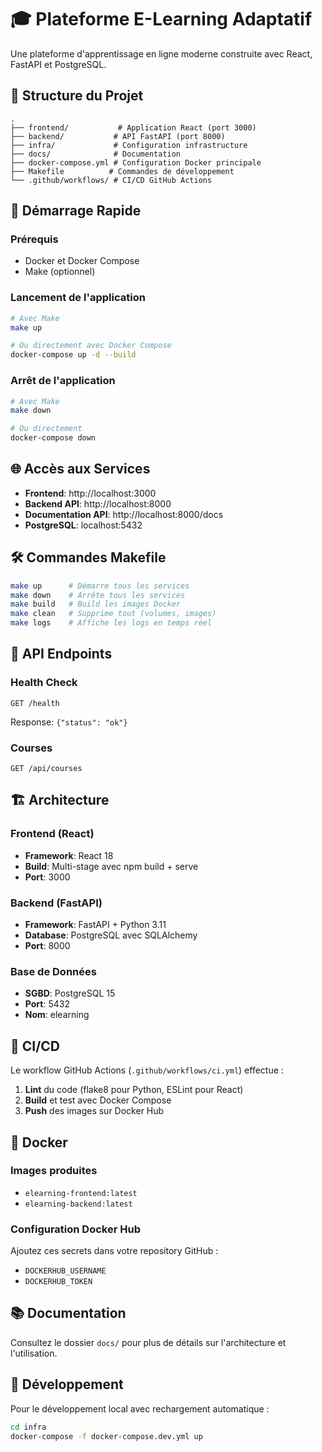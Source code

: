 # 🎓 Plateforme E-Learning Adaptatif

Une plateforme d'apprentissage en ligne moderne construite avec React, FastAPI et PostgreSQL.

## 📁 Structure du Projet

```
.
├── frontend/           # Application React (port 3000)
├── backend/           # API FastAPI (port 8000)
├── infra/             # Configuration infrastructure
├── docs/              # Documentation
├── docker-compose.yml # Configuration Docker principale
├── Makefile          # Commandes de développement
└── .github/workflows/ # CI/CD GitHub Actions
```

## 🚀 Démarrage Rapide

### Prérequis
- Docker et Docker Compose
- Make (optionnel)

### Lancement de l'application

```bash
# Avec Make
make up

# Ou directement avec Docker Compose
docker-compose up -d --build
```

### Arrêt de l'application

```bash
# Avec Make
make down

# Ou directement
docker-compose down
```

## 🌐 Accès aux Services

- **Frontend**: http://localhost:3000
- **Backend API**: http://localhost:8000
- **Documentation API**: http://localhost:8000/docs
- **PostgreSQL**: localhost:5432

## 🛠️ Commandes Makefile

```bash
make up      # Démarre tous les services
make down    # Arrête tous les services
make build   # Build les images Docker
make clean   # Supprime tout (volumes, images)
make logs    # Affiche les logs en temps réel
```

## 📡 API Endpoints

### Health Check
```http
GET /health
```
Response: `{"status": "ok"}`

### Courses
```http
GET /api/courses
```

## 🏗️ Architecture

### Frontend (React)
- **Framework**: React 18
- **Build**: Multi-stage avec npm build + serve
- **Port**: 3000

### Backend (FastAPI)
- **Framework**: FastAPI + Python 3.11
- **Database**: PostgreSQL avec SQLAlchemy
- **Port**: 8000

### Base de Données
- **SGBD**: PostgreSQL 15
- **Port**: 5432
- **Nom**: elearning

## 🔄 CI/CD

Le workflow GitHub Actions (`.github/workflows/ci.yml`) effectue :

1. **Lint** du code (flake8 pour Python, ESLint pour React)
2. **Build** et test avec Docker Compose
3. **Push** des images sur Docker Hub

## 🐳 Docker

### Images produites
- `elearning-frontend:latest`
- `elearning-backend:latest`

### Configuration Docker Hub
Ajoutez ces secrets dans votre repository GitHub :
- `DOCKERHUB_USERNAME`
- `DOCKERHUB_TOKEN`

## 📚 Documentation

Consultez le dossier `docs/` pour plus de détails sur l'architecture et l'utilisation.

## 🧪 Développement

Pour le développement local avec rechargement automatique :

```bash
cd infra
docker-compose -f docker-compose.dev.yml up
```

